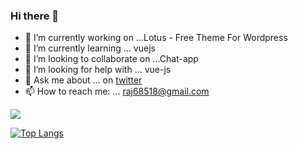 ### Hi there 👋

- 🔭 I’m currently working on ...Lotus - Free Theme For Wordpress
- 🌱 I’m currently learning ... vuejs
- 👯 I’m looking to collaborate on ...Chat-app
- 🤔 I’m looking for help with ... vue-js
- 💬 Ask me about ... on   [twitter](https://twitter.com/Adityar01842652)
- 📫 How to reach me: ...  raj68518@gmail.com


<!--
**raj68518/raj68518** is a ✨ _special_ ✨ repository because its `README.md` (this file) appears on your GitHub profile.

Here are some ideas to get you started:
- 😄 Pronouns: ...
- ⚡ Fun fact: ...
-->

<img src="https://github-readme-stats.vercel.app/api?username=Adityapanther&&show_icons=true&title_color=151515&icon_color=bb2acf&text_color=000000&bg_color=ffffff">

[![Top Langs](https://github-readme-stats.vercel.app/api/top-langs/?username=adityapanther&layout=compact)](https://github.com/anuraghazra/github-readme-stats)
